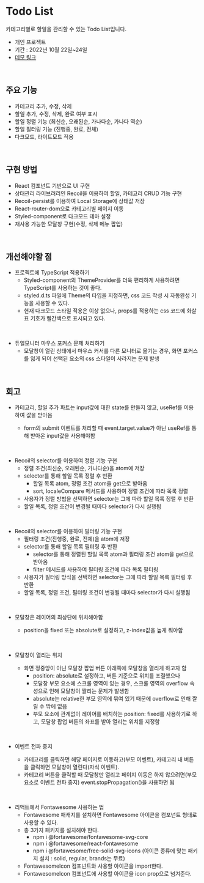 # Todo List

카테고리별로 할일을 관리할 수 있는 Todo List입니다.

- 개인 프로젝트
- 기간 : 2022년 10월 22일~24일
- [데모 링크](#)

<br>

## 주요 기능

- 카테고리 추가, 수정, 삭제
- 할일 추가, 수정, 삭제, 완료 여부 표시
- 할일 정렬 기능 (최신순, 오래된순, 가나다순, 가나다 역순)
- 할일 필터링 기능 (진행중, 완료, 전체)
- 다크모드, 라이트모드 적용

<br>

## 구현 방법

- React 컴포넌트 기반으로 UI 구현
- 상태관리 라이브러리인 Recoil을 이용하여 할일, 카테고리 CRUD 기능 구현
- Recoil-persist를 이용하여 Local Storage에 상태값 저장
- React-router-dom으로 카테고리별 페이지 이동
- Styled-component로 다크모드 테마 설정
- 재사용 가능한 모달창 구현(수정, 삭제 메뉴 팝업)

<br>

## 개선해야할 점

- 프로젝트에 TypeScript 적용하기
  - Styled-component의 ThemeProvider를 더욱 편리하게 사용하려면 TypeScript를 사용하는 것이 좋다.
  - styled.d.ts 파일에 Theme의 타입을 지정하면, css 코드 작성 시 자동완성 기능을 사용할 수 있다.
  - 현재 다크모드 스타일 적용은 이상 없으나, props를 적용하는 css 코드에 화살표 기호가 빨간색으로 표시되고 있다.

<br>

- 듀얼모니터 마우스 포커스 문제 처리하기
  - 모달창이 열린 상태에서 마우스 커서를 다른 모니터로 옮기는 경우, 화면 포커스를 잃게 되어 선택된 요소의 css 스타일이 사라지는 문제 발생

<br>

## 회고

- 카테고리, 할일 추가 파트는 input값에 대한 state를 만들지 않고, useRef를 이용하여 값을 받아옴

  - form의 submit 이벤트를 처리할 때 event.target.value가 아닌 useRef를 통해 받아온 input값을 사용해야함

<br>

- Recoil의 selector를 이용하여 정렬 기능 구현
  - 정렬 조건(최신순, 오래된순, 가나다순)을 atom에 저장
  - selector를 통해 할일 목록 정렬 후 반환
    - 할일 목록 atom, 정렬 조건 atom을 get으로 받아옴
    - sort, localeCompare 메서드를 사용하여 정렬 조건에 따라 목록 정렬
  - 사용자가 정렬 방법을 선택하면 selector는 그에 따라 할일 목록 정렬 후 반환
  - 할일 목록, 정렬 조건이 변경될 때마다 selector가 다시 실행됨

<br>

- Recoil의 selector를 이용하여 필터링 기능 구현
  - 필터링 조건(진행중, 완료, 전체)을 atom에 저장
  - selector를 통해 할일 목록 필터링 후 반환
    - selector를 통해 정렬된 할일 목록 atom과 필터링 조건 atom을 get으로 받아옴
    - filter 메서드를 사용하여 필터링 조건에 따라 목록 필터링
  - 사용자가 필터링 방식을 선택하면 selector는 그에 따라 할일 목록 필터링 후 반환
  - 할일 목록, 정렬 조건, 필터링 조건이 변경될 때마다 selector가 다시 실행됨

<br>

- 모달창은 레이어의 최상단에 위치해야함

  - position을 fixed 또는 absolute로 설정하고, z-index값을 높게 줘야함

<br>

- 모달창이 열리는 위치

  - 화면 정중앙이 아닌 모달창 팝업 버튼 아래쪽에 모달창을 열리게 하고자 함
    - position: absolute로 설정하고, 버튼 기준으로 위치를 조절했으나
    - 모달창 부모 요소에 스크롤 영역이 있는 경우, 스크롤 영역의 overflow 속성으로 인해 모달창이 짤리는 문제가 발생함
    - absolute는 relative한 부모 영역에 묶여 있기 때문에 overflow로 인해 짤릴 수 밖에 없음
    - 부모 요소에 관계없이 레이어를 배치하는 position: fixed를 사용하기로 하고, 모달창 팝업 버튼의 좌표를 받아 열리는 위치를 지정함

<br>

- 이벤트 전파 중지

  - 카테고리를 클릭하면 해당 페이지로 이동하고(부모 이벤트), 카테고리 내 버튼을 클릭하면 모달창이 열린다(자식 이벤트).
  - 카테고리 버튼을 클릭할 때 모달창만 열리고 페이지 이동은 하지 않으려면(부모 요소로 이벤트 전파 중지) event.stopPropagation()을 사용하면 됨

<br>

- 리액트에서 Fontawesome 사용하는 법
  - Fontawesome 패캐지를 설치하면 Fontawesome 아이콘을 컴포넌트 형태로 사용할 수 있다.
  - 총 3가지 패키지를 설치해야 한다.
    - npm i @fortawesome/fontawesome-svg-core
    - npm i @fortawesome/react-fontawesome
    - npm i @fortawesome/free-solid-svg-icons (아이콘 종류에 맞는 패키지 설치 : solid, regular, brands는 무료)
  - FontawesomeIcon 컴포넌트와 사용할 아이콘을 import한다.
  - FontawesomeIcon 컴포넌트에 사용할 아이콘을 icon prop으로 넘겨준다.
